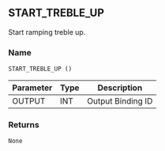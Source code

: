 ## START\_TREBLE\_UP

Start ramping treble up.


### Name

`START_TREBLE_UP ()`


| Parameter | Type | Description       |
| --------- | ---- | ----------------- |
| OUTPUT    | INT  | Output Binding ID |


### Returns

`None`